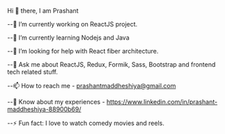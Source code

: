 Hi 👋 there, I am Prashant  


--🔭 I’m currently working on ReactJS project.

--🌱 I’m currently learning Nodejs and Java

--🤔 I’m looking for help with React fiber architecture.

--💬 Ask me about ReactJS, Redux, Formik, Sass, Bootstrap and frontend tech related stuff.

--📫 How to reach me - prashantmaddheshiya@gmail.com

--📄 Know about my experiences - https://www.linkedin.com/in/prashant-maddheshiya-88900b69/

--⚡ Fun fact: I love to watch comedy movies and reels.


